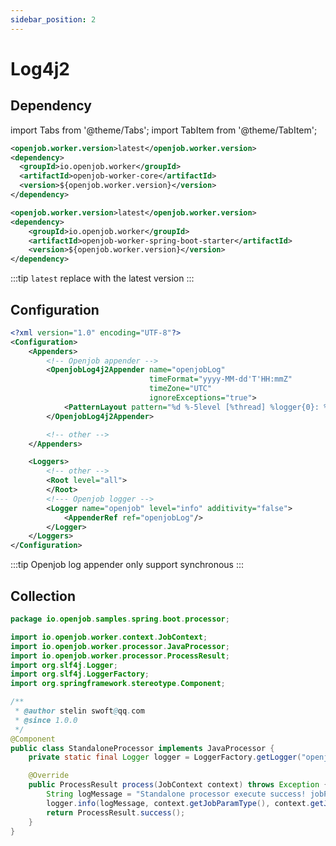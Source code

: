 ```yaml
---
sidebar_position: 2
---
```


# Log4j2

## Dependency

import Tabs from '@theme/Tabs';
import TabItem from '@theme/TabItem';

<Tabs>
  <TabItem value="java" label="Java" default>

```xml
<openjob.worker.version>latest</openjob.worker.version>
<dependency>
  <groupId>io.openjob.worker</groupId>
  <artifactId>openjob-worker-core</artifactId>
  <version>${openjob.worker.version}</version>
</dependency>
```
  </TabItem>
  <TabItem value="spring-boot" label="Spring Boot">

```xml
<openjob.worker.version>latest</openjob.worker.version>
<dependency>
    <groupId>io.openjob.worker</groupId>
    <artifactId>openjob-worker-spring-boot-starter</artifactId>
    <version>${openjob.worker.version}</version>
</dependency>
```
  </TabItem>
</Tabs>

:::tip
`latest` replace with the latest version
:::

## Configuration

```xml
<?xml version="1.0" encoding="UTF-8"?>
<Configuration>
    <Appenders>
        <!-- Openjob appender -->
        <OpenjobLog4j2Appender name="openjobLog"
                               timeFormat="yyyy-MM-dd'T'HH:mmZ"
                               timeZone="UTC"
                               ignoreExceptions="true">
            <PatternLayout pattern="%d %-5level [%thread] %logger{0}: %msg"/>
        </OpenjobLog4j2Appender>

        <!-- other -->
    </Appenders>

    <Loggers>
        <!-- other -->
        <Root level="all">
        </Root>
        <!--- Openjob logger -->
        <Logger name="openjob" level="info" additivity="false">
            <AppenderRef ref="openjobLog"/>
        </Logger>
    </Loggers>
</Configuration>
```

:::tip
Openjob log appender only support synchronous
:::

## Collection

```java
package io.openjob.samples.spring.boot.processor;

import io.openjob.worker.context.JobContext;
import io.openjob.worker.processor.JavaProcessor;
import io.openjob.worker.processor.ProcessResult;
import org.slf4j.Logger;
import org.slf4j.LoggerFactory;
import org.springframework.stereotype.Component;

/**
 * @author stelin swoft@qq.com
 * @since 1.0.0
 */
@Component
public class StandaloneProcessor implements JavaProcessor {
    private static final Logger logger = LoggerFactory.getLogger("openjob");

    @Override
    public ProcessResult process(JobContext context) throws Exception {
        String logMessage = "Standalone processor execute success! jobParamsType={} jobParams={} jobExtendParamsType={} jobExtendParams={}";
        logger.info(logMessage, context.getJobParamType(), context.getJobParams(), context.getJobExtendParamsType(), context.getJobExtendParams());
        return ProcessResult.success();
    }
}
```